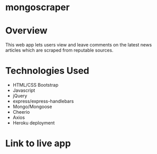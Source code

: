 # mongoscraper

# Overview
This web app lets users view and leave comments on the latest news articles which are scraped from reputable sources.

# Technologies Used
* HTML/CSS Bootstrap
* Javascript
* jQuery
* express/express-handlebars
* Mongo/Mongoose
* Cheerio
* Axios
* Heroku deployment

# Link to live app


